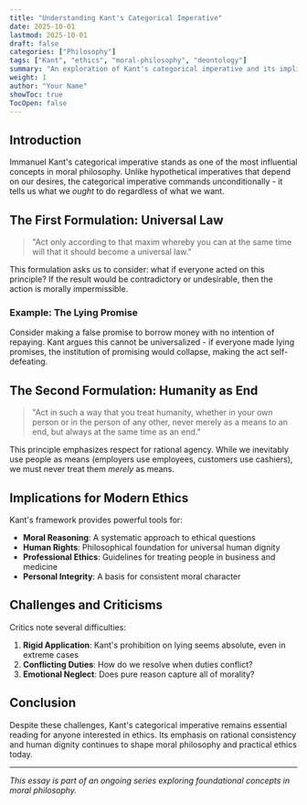 ```yaml
---
title: "Understanding Kant's Categorical Imperative"
date: 2025-10-01
lastmod: 2025-10-01
draft: false
categories: ["Philosophy"]
tags: ["Kant", "ethics", "moral-philosophy", "deontology"]
summary: "An exploration of Kant's categorical imperative and its implications for moral reasoning and ethical decision-making."
weight: 1
author: "Your Name"
showToc: true
TocOpen: false
---
```


## Introduction

Immanuel Kant's categorical imperative stands as one of the most influential concepts in moral philosophy. Unlike hypothetical imperatives that depend on our desires, the categorical imperative commands unconditionally - it tells us what we *ought* to do regardless of what we want.

## The First Formulation: Universal Law

> "Act only according to that maxim whereby you can at the same time will that it should become a universal law."

This formulation asks us to consider: what if everyone acted on this principle? If the result would be contradictory or undesirable, then the action is morally impermissible.

### Example: The Lying Promise

Consider making a false promise to borrow money with no intention of repaying. Kant argues this cannot be universalized - if everyone made lying promises, the institution of promising would collapse, making the act self-defeating.

## The Second Formulation: Humanity as End

> "Act in such a way that you treat humanity, whether in your own person or in the person of any other, never merely as a means to an end, but always at the same time as an end."

This principle emphasizes respect for rational agency. While we inevitably use people as means (employers use employees, customers use cashiers), we must never treat them *merely* as means.

## Implications for Modern Ethics

Kant's framework provides powerful tools for:
- **Moral Reasoning**: A systematic approach to ethical questions
- **Human Rights**: Philosophical foundation for universal human dignity
- **Professional Ethics**: Guidelines for treating people in business and medicine
- **Personal Integrity**: A basis for consistent moral character

## Challenges and Criticisms

Critics note several difficulties:
1. **Rigid Application**: Kant's prohibition on lying seems absolute, even in extreme cases
2. **Conflicting Duties**: How do we resolve when duties conflict?
3. **Emotional Neglect**: Does pure reason capture all of morality?

## Conclusion

Despite these challenges, Kant's categorical imperative remains essential reading for anyone interested in ethics. Its emphasis on rational consistency and human dignity continues to shape moral philosophy and practical ethics today.

---

*This essay is part of an ongoing series exploring foundational concepts in moral philosophy.*
